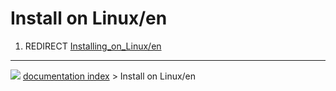 # Install on Linux/en
1.  REDIRECT [Installing_on_Linux/en](Installing_on_Linux/en.md)



---
![](images/Right_arrow.png) [documentation index](../README.md) > Install on Linux/en
